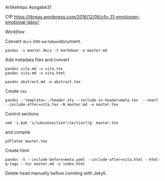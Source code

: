 Artikelrepo Ausgabe31

CfP <https://libreas.wordpress.com/2016/12/06/cfp-31-emotionen-emotional-labor/>

*Workflow*

Convert `docx` into `markdown`document.

```
pandoc -s master.docx -t markdown -o master.md
```

Add metadata files and convert

```
pandoc vita.md -o vita.tex
pandoc vita.md -o vita.html

pandoc abstract.md -o abstract.tex
```

Create `tex`

```
pandoc --template=../header.sty --include-in-header=meta.tex  --smart  --include-after=vita.tex -N master.md -o master.tex
```

Control sections

```
sed -i.bak 's/subsubsection*/section*/g' master.tex
```
and compile

```
pdflatex master.tex
```

Create html

```
pandoc -S --include-before=meta.yaml --include-after=vita.html --html-q-tags --toc master.md -o index.html
```

Delete head manually before comiling with Jekyll.


